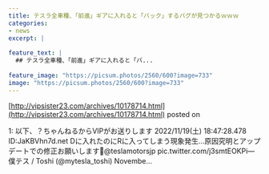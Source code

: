 ```yaml
---
title: テスラ全車種、「前進」ギアに入れると「バック」するバグが見つかるｗｗｗ
categories:
- news
excerpt: |
  
feature_text: |
  ## テスラ全車種、「前進」ギアに入れると「バ...
  
feature_image: "https://picsum.photos/2560/600?image=733"
image: "https://picsum.photos/2560/600?image=733"
---
```


[http://vipsister23.com/archives/10178714.html](http://vipsister23.com/archives/10178714.html)
posted on 

<!--more-->

1: 以下、？ちゃんねるからVIPがお送りします 2022/11/19(土) 18:47:28.478 ID:JaKBVhn7d.net Dに入れたのにRに入ってしまう現象発生...原因究明とアップデートでの修正お願いします🤖@teslamotorsjp pic.twitter.com/j3smtEOKPi— 僕テス / Toshi (@mytesla_toshi) Novembe...
